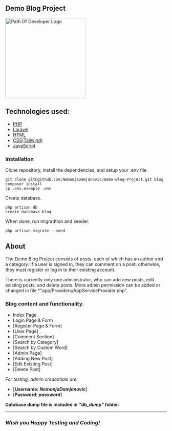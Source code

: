 ## Demo Blog Project

<img src="https://live.staticflickr.com/65535/52745588023_12304c8db3_w.jpg" alt="Path Of Developer Logo" width="250">

## Technologies used:

* [PHP](https://www.php.net/)
* [Laravel](https://laravel.com/)
* [HTML](https://en.wikipedia.org/wiki/HTML)
* [CSS(Tailwind)](https://en.wikipedia.org/wiki/CSS)
* [JavaScript](https://www.javascript.com/)

### Installation

Clone repository, install the dependencies, and setup your .env file.

```
git clone git@github.com:NemanjaDamjanovic/Demo-Blog-Project.git blog
composer install
cp .env.example .env
```
Create database.
```
php artisan db
create database blog
```

When done, run migradtion and seeder.
```
php artisan migrate --seed
```


## About

The Demo Blog Project consists of posts, each of which has an author and a category. If a user is signed in, they can comment on a post; otherwise, they must register or log in to their existing account.

There is currently only one administrator, who can add new posts, edit existing posts, and delete posts.
More admin permission can be added or changed in file *"app/Providers/AppServiceProvider.php".

### Blog content and functionality.

- Index Page
- Login Page & Form
- [Register Page & Form]
- [User Page]
- [Comment Section]
- [Search by Category]
- [Search by Custom Word]
- [Admin Page]
- [Adding New Post]
- [Edit Existing Post]
- [Delete Post]


*For testing, admin credentials are:*
* [**Username: *NemanjaDamjanovic***]
* [**Password: *password***]

**Database dump file is included in** ***"db_dump"* folder.**


__________________________________________________

<h3><i>Wish you Happy Testing and Coding!</i></h3>

